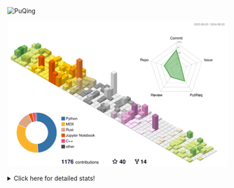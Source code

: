 ![PuQing](https://user-images.githubusercontent.com/27223114/171565019-9a56fae6-b08b-421f-99db-7e830da42371.png)

![](./profile-3d-contrib/profile-season-animate.svg)

<details>
<summary>Click here for detailed stats!</summary>

<!--START_SECTION:waka-->
![Lines of code](https://img.shields.io/badge/From%20Hello%20World%20I%27ve%20Written-1.4%20million%20lines%20of%20code-blue)

**🐱 My GitHub Data** 

> 📦 401.3 kB Used in GitHub's Storage 
 > 
> 🏆 474 Contributions in the Year 2024
 > 
> 🚫 Not Opted to Hire
 > 
> 📜 53 Public Repositories 
 > 
> 🔑 29 Private Repositories 
 > 
**I'm an Early 🐤** 

```text
🌞 Morning                468 commits         ██░░░░░░░░░░░░░░░░░░░░░░░   06.05 % 
🌆 Daytime                3485 commits        ███████████░░░░░░░░░░░░░░   45.04 % 
🌃 Evening                1765 commits        ██████░░░░░░░░░░░░░░░░░░░   22.81 % 
🌙 Night                  2019 commits        ███████░░░░░░░░░░░░░░░░░░   26.10 % 
```


📊 **This Week I Spent My Time On** 

```text
💬 Programming Languages: 
TypeScript               13 hrs 7 mins       ██████████░░░░░░░░░░░░░░░   38.34 % 
Browsing                 8 hrs 55 mins       ███████░░░░░░░░░░░░░░░░░░   26.10 % 
GitHubing                3 hrs 11 mins       ██░░░░░░░░░░░░░░░░░░░░░░░   09.35 % 
Python                   3 hrs 4 mins        ██░░░░░░░░░░░░░░░░░░░░░░░   08.99 % 
CLI                      1 hr 44 mins        █░░░░░░░░░░░░░░░░░░░░░░░░   05.09 % 

🔥 Editors: 
VS Code                  18 hrs 31 mins      ██████████████░░░░░░░░░░░   54.13 % 
Chrome                   13 hrs 57 mins      ██████████░░░░░░░░░░░░░░░   40.78 % 
fish                     1 hr 44 mins        █░░░░░░░░░░░░░░░░░░░░░░░░   05.09 % 

💻 Operating System: 
Mac                      15 hrs 47 mins      ████████████░░░░░░░░░░░░░   46.17 % 
Windows                  14 hrs              ██████████░░░░░░░░░░░░░░░   40.95 % 
Linux                    2 hrs 40 mins       ██░░░░░░░░░░░░░░░░░░░░░░░   07.83 % 
WSL                      1 hr 43 mins        █░░░░░░░░░░░░░░░░░░░░░░░░   05.05 % 
```


<!--END_SECTION:waka-->
</details>
